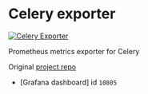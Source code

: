 # Celery exporter

[![Celery Exporter](https://images.microbadger.com/badges/image/ghcr.io/4ops/celery-exporter.svg)](https://ghcr.io/4ops/celery-exporter "View in GitHub Container Registry")

Prometheus metrics exporter for Celery

Original [project repo](https://github.com/OvalMoney/celery-exporter)

- [Grafana dashboard] id `10805`
